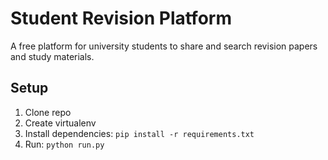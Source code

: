 # Student Revision Platform

A free platform for university students to share and search revision papers and study materials.

## Setup
1. Clone repo
2. Create virtualenv
3. Install dependencies: `pip install -r requirements.txt`
4. Run: `python run.py`
